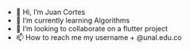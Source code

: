 - 👋 Hi, I’m Juan Cortes
- 🌱 I’m currently learning Algorithms
- 💞️ I’m looking to collaborate on a flutter project
- 📫 How to reach me my username + @unal.edu.co


